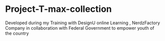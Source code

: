 # Project-T-max-collection
Developed during my Training with DesignU online Learning , NerdzFactory Company in collaboration with Federal Government to empower youth of the country
